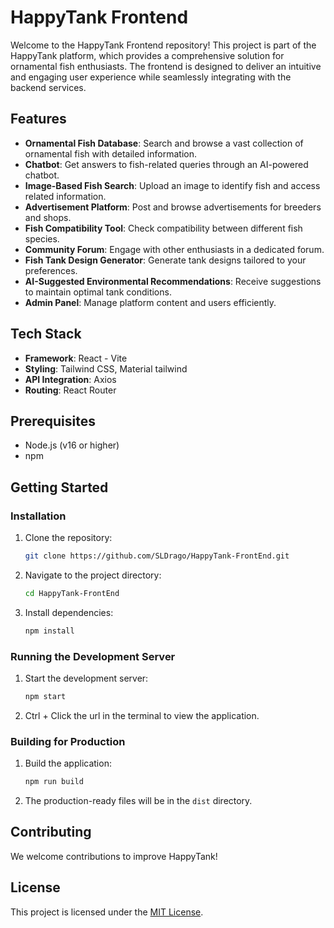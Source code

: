 # HappyTank Frontend

Welcome to the HappyTank Frontend repository! This project is part of the HappyTank platform, which provides a comprehensive solution for ornamental fish enthusiasts. The frontend is designed to deliver an intuitive and engaging user experience while seamlessly integrating with the backend services.

## Features

- **Ornamental Fish Database**: Search and browse a vast collection of ornamental fish with detailed information.
- **Chatbot**: Get answers to fish-related queries through an AI-powered chatbot.
- **Image-Based Fish Search**: Upload an image to identify fish and access related information.
- **Advertisement Platform**: Post and browse advertisements for breeders and shops.
- **Fish Compatibility Tool**: Check compatibility between different fish species.
- **Community Forum**: Engage with other enthusiasts in a dedicated forum.
- **Fish Tank Design Generator**: Generate tank designs tailored to your preferences.
- **AI-Suggested Environmental Recommendations**: Receive suggestions to maintain optimal tank conditions.
- **Admin Panel**: Manage platform content and users efficiently.

## Tech Stack

- **Framework**: React - Vite
- **Styling**: Tailwind CSS, Material tailwind
- **API Integration**: Axios
- **Routing**: React Router

## Prerequisites

- Node.js (v16 or higher)
- npm

## Getting Started

### Installation

1. Clone the repository:
   ```bash
   git clone https://github.com/SLDrago/HappyTank-FrontEnd.git
   ```

2. Navigate to the project directory:
   ```bash
   cd HappyTank-FrontEnd
   ```

3. Install dependencies:
   ```bash
   npm install
   ```

### Running the Development Server

1. Start the development server:
   ```bash
   npm start
   ```

2. Ctrl + Click the url in the terminal to view the application.

### Building for Production

1. Build the application:
   ```bash
   npm run build
   ```

2. The production-ready files will be in the `dist` directory.

## Contributing

We welcome contributions to improve HappyTank!

## License

This project is licensed under the [MIT License](LICENSE).


